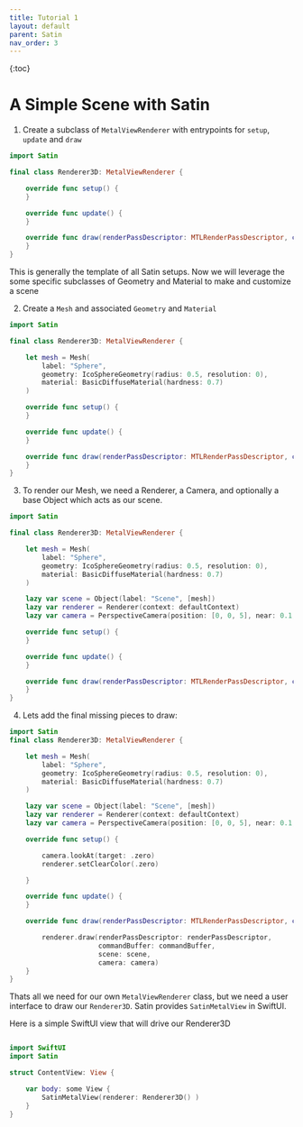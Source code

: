 ```yaml
---
title: Tutorial 1
layout: default
parent: Satin
nav_order: 3
---
```


{:toc}


# A Simple Scene with Satin


1. Create a subclass of `MetalViewRenderer` with entrypoints for `setup`, `update` and `draw`

```swift
import Satin

final class Renderer3D: MetalViewRenderer {

    override func setup() {
    }

    override func update() {
    }

    override func draw(renderPassDescriptor: MTLRenderPassDescriptor, commandBuffer: MTLCommandBuffer) {
    }
}
```

This is generally the template of all Satin setups. Now we will leverage the some specific subclasses of Geometry and Material to make and customize a scene 


2. Create a `Mesh` and associated `Geometry` and `Material`

```swift
import Satin

final class Renderer3D: MetalViewRenderer {

    let mesh = Mesh(
        label: "Sphere",
        geometry: IcoSphereGeometry(radius: 0.5, resolution: 0),
        material: BasicDiffuseMaterial(hardness: 0.7)
    )

    override func setup() {
    }

    override func update() {
    }

    override func draw(renderPassDescriptor: MTLRenderPassDescriptor, commandBuffer: MTLCommandBuffer) {
    }
}
```


3. To render our Mesh, we need a Renderer, a Camera, and optionally a base Object which acts as our scene.

```swift
import Satin

final class Renderer3D: MetalViewRenderer {

    let mesh = Mesh(
        label: "Sphere",
        geometry: IcoSphereGeometry(radius: 0.5, resolution: 0),
        material: BasicDiffuseMaterial(hardness: 0.7)
    )

    lazy var scene = Object(label: "Scene", [mesh])
    lazy var renderer = Renderer(context: defaultContext)
    lazy var camera = PerspectiveCamera(position: [0, 0, 5], near: 0.1, far: 100.0, fov: 30)

    override func setup() {
    }

    override func update() {
    }

    override func draw(renderPassDescriptor: MTLRenderPassDescriptor, commandBuffer: MTLCommandBuffer) {
    }
}
```

4. Lets add the final missing pieces to draw:

```swift
import Satin
final class Renderer3D: MetalViewRenderer {

    let mesh = Mesh(
        label: "Sphere",
        geometry: IcoSphereGeometry(radius: 0.5, resolution: 0),
        material: BasicDiffuseMaterial(hardness: 0.7)
    )

    lazy var scene = Object(label: "Scene", [mesh])
    lazy var renderer = Renderer(context: defaultContext)
    lazy var camera = PerspectiveCamera(position: [0, 0, 5], near: 0.1, far: 100.0, fov: 30)

    override func setup() {

        camera.lookAt(target: .zero)
        renderer.setClearColor(.zero)

    }

    override func update() {
    }

    override func draw(renderPassDescriptor: MTLRenderPassDescriptor, commandBuffer: MTLCommandBuffer) {

        renderer.draw(renderPassDescriptor: renderPassDescriptor,
                      commandBuffer: commandBuffer,
                      scene: scene,
                      camera: camera)
    }
}
```

Thats all we need for our own `MetalViewRenderer` class, but we need a user interface to draw our `Renderer3D`. Satin provides `SatinMetalView` in SwiftUI.

Here is a simple SwiftUI view that will drive our Renderer3D

```swift

import SwiftUI
import Satin

struct ContentView: View {

    var body: some View {
        SatinMetalView(renderer: Renderer3D() )
    }
}
```

